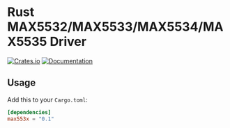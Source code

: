 # Rust MAX5532/MAX5533/MAX5534/MAX5535 Driver

[![Crates.io](https://img.shields.io/crates/v/max553x.svg)](https://crates.io/crates/max553x)
[![Documentation](https://docs.rs/max553x/badge.svg)](https://docs.rs/max553x)

## Usage

Add this to your `Cargo.toml`:

```toml
[dependencies]
max553x = "0.1"
```
